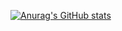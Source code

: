 [![Anurag's GitHub stats](https://github-readme-stats.vercel.app/api?username=Maciejka1)](https://github.com/anuraghazra/github-readme-stats)

